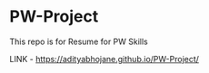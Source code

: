 # PW-Project
This repo is for Resume for PW Skills

LINK - https://adityabhojane.github.io/PW-Project/
